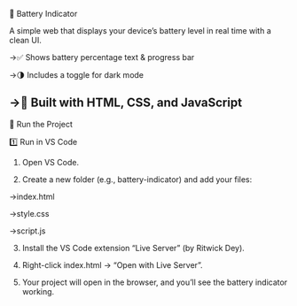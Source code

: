 🔋 Battery Indicator

A simple web that displays your device’s battery level in real time with a clean UI.

->✅ Shows battery percentage text & progress bar

->🌗 Includes a toggle for dark mode

->🎨 Built with HTML, CSS, and JavaScript
--------------------------------------------------------------------------------------------------------------------------------------------------------------------




🚀 Run the Project

1️⃣ Run in VS Code

1. Open VS Code.

2. Create a new folder (e.g., battery-indicator) and add your files:

->index.html

->style.css

->script.js

3. Install the VS Code extension “Live Server” (by Ritwick Dey).

4. Right-click index.html → “Open with Live Server”.

5. Your project will open in the browser, and you’ll see the battery indicator working.

